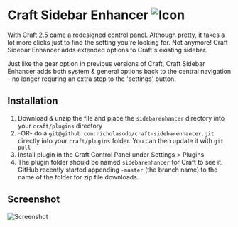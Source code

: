 # Craft Sidebar Enhancer ![Icon](https://raw.github.com/nicholasodo/craft-sidebarenhancer/master/images/icon.png)

With Craft 2.5 came a redesigned control panel. Although pretty, it takes a lot more clicks just to find the setting you're looking for. Not anymore! Craft Sidebar Enhancer adds extended options to Craft's existing sidebar.

Just like the gear option in previous versions of Craft, Craft Sidebar Enhancer adds both system & general options back to the central navigation - no longer requring an extra step to the 'settings' button.

## Installation
1. Download & unzip the file and place the `sidebarenhancer` directory into your `craft/plugins` directory
2.  -OR- do a `git@github.com:nicholasodo/craft-sidebarenhancer.git` directly into your `craft/plugins` folder.  You can then update it with `git pull`
4. Install plugin in the Craft Control Panel under Settings > Plugins
5. The plugin folder should be named `sidebarenhancer` for Craft to see it.  GitHub recently started appending `-master` (the branch name) to the name of the folder for zip file downloads.


## Screenshot
![Screenshot](https://raw.github.com/nicholasodo/craft-sidebarenhancer/master/images/screenshot.png)